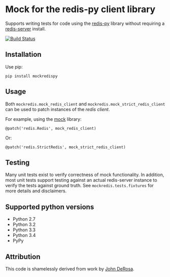 # Mock for the redis-py client library

Supports writing tests for code using the [redis-py][redis-py] library 
without requiring a [redis-server][redis] install.

[![Build Status](https://travis-ci.org/locationlabs/mockredis.png)](https://travis-ci.org/locationlabs/mockredis)

## Installation

Use pip:

    pip install mockredispy

## Usage

Both `mockredis.mock_redis_client` and `mockredis.mock_strict_redis_client` can be
used to patch instances of the *redis client*.

For example, using the [mock][mock] library:
                   
    @patch('redis.Redis', mock_redis_client)
                               
Or:
                                       
    @patch('redis.StrictRedis', mock_strict_redis_client)

## Testing

Many unit tests exist to verify correctness of mock functionality. In addition, most
unit tests support testing against an actual redis-server instance to verify the tests
against ground truth. See `mockredis.tests.fixtures` for more details and disclaimers.

## Supported python versions

- Python 2.7
- Python 3.2
- Python 3.3
- Python 3.4
- PyPy

## Attribution

This code is shamelessly derived from work by [John DeRosa][john].

 [redis-py]: https://github.com/andymccurdy/redis-py
 [redis]:    http://redis.io
 [john]:     http://seeknuance.com/2012/02/18/replacing-redis-with-a-python-mock/
 [mock]:     http://www.voidspace.org.uk/python/mock/
